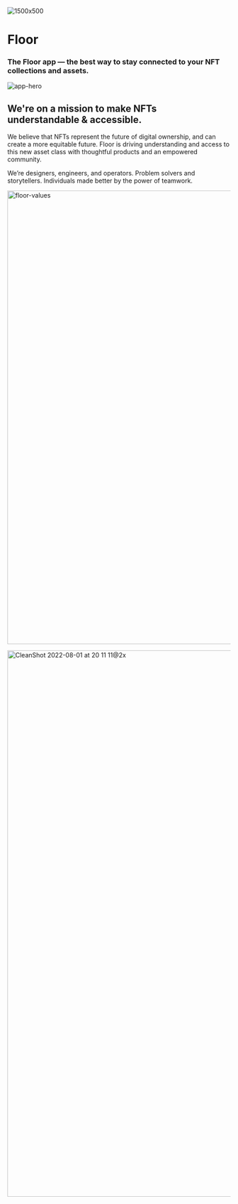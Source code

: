 ![1500x500](https://user-images.githubusercontent.com/464282/182264851-1a019434-f04f-4986-858d-35d05d6818f9.png)
# Floor

### The Floor app — the best way to stay connected to your NFT collections and assets.

![app-hero](https://user-images.githubusercontent.com/464282/182265085-b8e82d44-2044-4ad9-be5e-b5c48ba283d3.png)

## We're on a mission to make NFTs understandable & accessible.
We believe that NFTs represent the future of digital ownership, and can create a more equitable future. Floor is driving understanding and access to this new asset class with thoughtful products and an empowered community.

We’re designers, engineers, and operators. Problem solvers and storytellers. Individuals made better by the power of teamwork.

<img width="1021" alt="floor-values" src="https://user-images.githubusercontent.com/464282/182264955-326fa885-3955-460d-a418-6d44f4259ea1.png">

<a href="https://www.floornfts.io/frens/" target="_blank"><img width="1230" alt="CleanShot 2022-08-01 at 20 11 11@2x" src="https://user-images.githubusercontent.com/464282/182265394-0712dfad-86dd-4921-bac3-bf9d947d0e05.png"></a>
